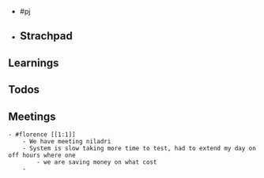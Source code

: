 - #pj
- ## Strachpad
## Learnings
## Todos
## Meetings
	- #florence [[1:1]]
		- We have meeting niladri
		- System is slow taking more time to test, had to extend my day on off hours where one
			- we are saving money on what cost
		-